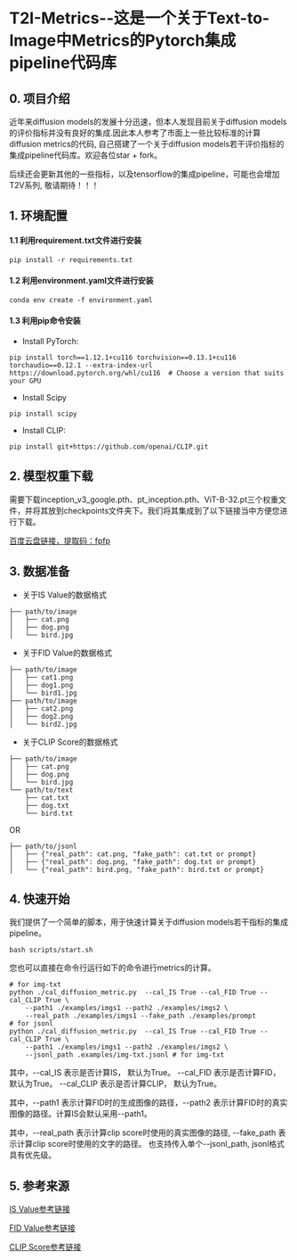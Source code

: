 # T2I-Metrics--这是一个关于Text-to-Image中Metrics的Pytorch集成pipeline代码库

## 0. 项目介绍

近年来diffusion models的发展十分迅速，但本人发现目前关于diffusion models的评价指标并没有良好的集成.因此本人参考了市面上一些比较标准的计算diffusion metrics的代码, 自己搭建了一个关于diffusion models若干评价指标的集成pipeline代码库。欢迎各位star + fork。

后续还会更新其他的一些指标，以及tensorflow的集成pipeline，可能也会增加T2V系列, 敬请期待！！！

## 1. 环境配置

#### 1.1 利用requirement.txt文件进行安装

```
pip install -r requirements.txt
```

#### 1.2 利用environment.yaml文件进行安装

```
conda env create -f environment.yaml
```

#### 1.3 利用pip命令安装

- Install PyTorch:

```
pip install torch==1.12.1+cu116 torchvision==0.13.1+cu116 torchaudio==0.12.1 --extra-index-url https://download.pytorch.org/whl/cu116  # Choose a version that suits your GPU
```

- Install Scipy

```
pip install scipy
```

- Install CLIP:

```
pip install git+https://github.com/openai/CLIP.git
```

## 2. 模型权重下载

需要下载inception_v3_google.pth、pt_inception.pth、ViT-B-32.pt三个权重文件，并将其放到checkpoints文件夹下。我们将其集成到了以下链接当中方便您进行下载。

[百度云盘链接，提取码：fpfp](https://pan.baidu.com/s/1nGPq5y2OfCumMQkY6ROKGA?)

## 3. 数据准备

- 关于IS Value的数据格式

```
├── path/to/image
│   ├── cat.png
│   ├── dog.png
│   └── bird.jpg
```

- 关于FID Value的数据格式

```
├── path/to/image
│   ├── cat1.png
│   ├── dog1.png
│   └── bird1.jpg
├── path/to/image
│   ├── cat2.png
│   ├── dog2.png
│   └── bird2.jpg
```

- 关于CLIP Score的数据格式

```
├── path/to/image
│   ├── cat.png
│   ├── dog.png
│   └── bird.jpg
└── path/to/text
    ├── cat.txt
    ├── dog.txt
    └── bird.txt
```

OR

```
├── path/to/jsonl
│   ├── {"real_path": cat.png, "fake_path": cat.txt or prompt}
│   ├── {"real_path": dog.png, "fake_path": dog.txt or prompt}
│   └── {"real_path": bird.png, "fake_path": bird.txt or prompt}
```

## 4. 快速开始

我们提供了一个简单的脚本，用于快速计算关于diffusion models若干指标的集成pipeline。

```
bash scripts/start.sh
```

您也可以直接在命令行运行如下的命令进行metrics的计算。

```
# for img-txt
python ./cal_diffusion_metric.py  --cal_IS True --cal_FID True --cal_CLIP True \
    --path1 ./examples/imgs1 --path2 ./examples/imgs2 \
    --real_path ./examples/imgs1 --fake_path ./examples/prompt
# for jsonl
python ./cal_diffusion_metric.py  --cal_IS True --cal_FID True --cal_CLIP True \
    --path1 ./examples/imgs1 --path2 ./examples/imgs2 \
    --jsonl_path .examples/img-txt.jsonl # for img-txt
```

其中，--cal_IS 表示是否计算IS， 默认为True。 --cal_FID 表示是否计算FID， 默认为True。 --cal_CLIP 表示是否计算CLIP， 默认为True。

其中，--path1 表示计算FID时的生成图像的路径，--path2 表示计算FID时的真实图像的路径。计算IS会默认采用--path1。

其中，--real_path 表示计算clip score时使用的真实图像的路径, --fake_path 表示计算clip score时使用的文字的路径。 也支持传入单个--jsonl_path, jsonl格式具有优先级。

## 5. 参考来源

[IS Value参考链接](https://github.com/sbarratt/inception-score-pytorch/tree/master)

[FID Value参考链接](https://github.com/mseitzer/pytorch-fid)

[CLIP Score参考链接](https://github.com/Taited/clip-score)
